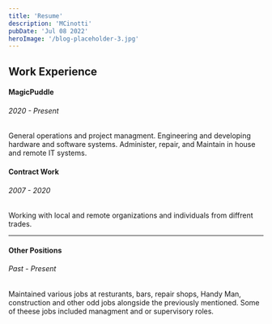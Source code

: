 ```yaml
---
title: 'Resume'
description: 'MCinotti'
pubDate: 'Jul 08 2022'
heroImage: '/blog-placeholder-3.jpg'
---
```


<head>
  <!-- Basic Needs -->
  <meta name="Description" content="Github.io page for MCinotti" />
  <link rel="stylesheet" href="https://cdnjs.cloudflare.com/ajax/libs/bootswatch/4.6.0/darkly/bootstrap.min.css"
    crossorigin="anonymous" />
  <link rel="stylesheet" href="https://cdnjs.cloudflare.com/ajax/libs/font-awesome/5.15.2/css/all.min.css"
    crossorigin="anonymous" />
  
  <!-- MagicPuddle CSS -->
  <link href='https://d33wubrfki0l68.cloudfront.net/bundles/d32625a34617df2b5daf9728883f08c5dd7ac0d8.css' rel='stylesheet'/>
  <link rel="stylesheet" href="https://cdnjs.cloudflare.com/ajax/libs/font-awesome/6.0.0/css/all.min.css" integrity="sha512-9usAa10IRO0HhonpyAIVpjrylPvoDwiPUiKdWk5t3PyolY1cOd4DSE0Ga+ri4AuTroPR5aQvXU9xC6qOPnzFeg==" crossorigin="anonymous" referrerpolicy="no-referrer" />
  <!-- End MagicPuddle CSS -->
</head>

<!-- Begin Main Body  -->
<main id="main-content">
  <div class="card">
    <div class="card-body">
      <h2>Work Experience</h2>
      <h4>MagicPuddle</h4>
        <h6>2020 - Present</h6>
        <p>
          General operations and project managment.
          Engineering and developing hardware and software systems.
          Administer, repair, and Maintain in house and remote IT systems.
        </p>
      <h4>Contract Work</h4>
        <h6>2007 - 2020</h6>
      <p>
        Working with local and remote organizations and individuals from diffrent trades.
      </p>
        <hr>
      <h4>Other Positions</h4>
        <h6>Past - Present</h6>
          <p>
          Maintained various jobs at resturants, bars, repair shops, Handy Man, construction and other odd jobs alongside the previously mentioned.
          Some of theese jobs included managment and or supervisory roles. 
          </p>
    </div>
  </div>
</main>
<!-- Main Body End -->
